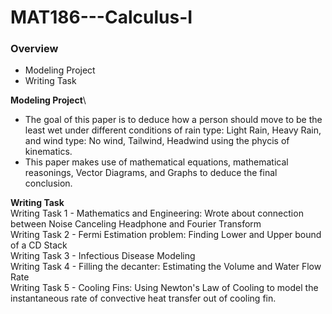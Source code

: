 # MAT186---Calculus-I

### Overview
- Modeling Project
- Writing Task

**Modeling Project**\
- The goal of this paper is to deduce how a person should move to be the least wet under different conditions of rain type: Light Rain, Heavy Rain, and wind type: No wind, Tailwind, Headwind using the phycis of kinematics.
- This paper makes use of mathematical equations, mathematical reasonings, Vector Diagrams, and Graphs to deduce the final conclusion.


**Writing Task**\
Writing Task 1 - Mathematics and Engineering: Wrote about connection between Noise Canceling Headphone and Fourier Transform\
Writing Task 2 - Fermi Estimation problem: Finding Lower and Upper bound of a CD Stack\
Writing Task 3 - Infectious Disease Modeling\
Writing Task 4 - Filling the decanter: Estimating the Volume and Water Flow Rate\
Writing Task 5 - Cooling Fins: Using Newton's Law of Cooling to model the instantaneous rate of convective heat transfer out of cooling fin.
